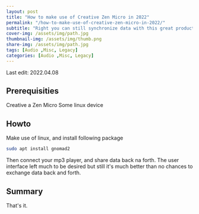 ```yaml
---
layout: post
title: "How to make use of Creative Zen Micro in 2022"
permalink: "/how-to-make-use-of-creative-zen-micro-in-2022/"
subtitle: "Right you can still synchronize data with this great product without being equipped with windows 7"
cover-img: /assets/img/path.jpg
thumbnail-img: /assets/img/thumb.png
share-img: /assets/img/path.jpg
tags: [Audio ,Misc, Legacy]
categories: [Audio ,Misc, Legacy]
---
```

Last edit: 2022.04.08
## Prerequisities

Creative a Zen Micro
Some linux device

## Howto

Make use of linux, and install following package
```bash
sudo apt install gnomad2
```
Then connect your mp3 player, and share data back na forth. The user interface left much to be desired but still it's much better than no chances to exchange data back and forth.

## Summary

That's it.
